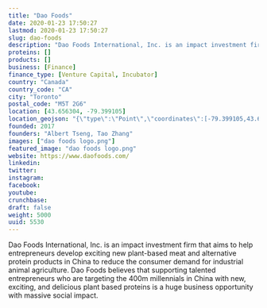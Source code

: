```yaml
---
title: "Dao Foods"
date: 2020-01-23 17:50:27
lastmod: 2020-01-23 17:50:27
slug: dao-foods
description: "Dao Foods International, Inc. is an impact investment firm that aims to help entrepreneurs develop exciting new plant-based meat and alternative protein products in China to reduce the consumer demand for industrial animal agriculture. Dao Foods believes that supporting talented entrepreneurs who are targeting the 400m millennials in China with new, exciting, and delicious plant based proteins is a huge business opportunity with massive social impact."
proteins: []
products: []
business: [Finance]
finance_type: [Venture Capital, Incubator]
country: "Canada"
country_code: "CA"
city: "Toronto"
postal_code: "M5T 2G6"
location: [43.656304, -79.399105]
location_geojson: "{\"type\":\"Point\",\"coordinates\":[-79.399105,43.656304]}"
founded: 2017
founders: "Albert Tseng, Tao Zhang"
images: ["dao foods logo.png"]
featured_image: "dao foods logo.png"
website: https://www.daofoods.com/
linkedin: 
twitter: 
instagram: 
facebook: 
youtube: 
crunchbase: 
draft: false
weight: 5000
uuid: 5530
---
```

Dao Foods International, Inc. is an impact investment firm that aims to help entrepreneurs develop exciting new plant-based meat and alternative protein products in China to reduce the consumer demand for industrial animal agriculture. Dao Foods believes that supporting talented entrepreneurs who are targeting the 400m millennials in China with new, exciting, and delicious plant based proteins is a huge business opportunity with massive social impact.

